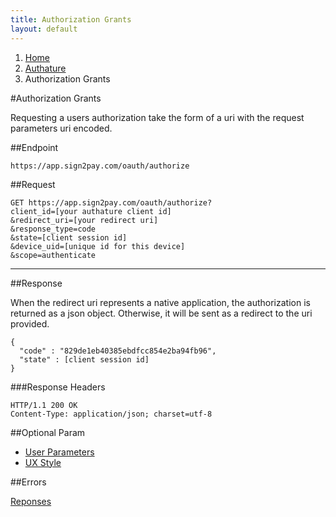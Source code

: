 ```yaml
---
title: Authorization Grants
layout: default
---
```


<ol class="breadcrumb">
  <li><a href="/">Home</a></li>
  <li><a href="/authature">Authature</a></li>
  <li>Authorization Grants</li>
</ol>

#Authorization Grants

Requesting a users authorization take the form of a uri with the request parameters uri encoded.


##Endpoint

    https://app.sign2pay.com/oauth/authorize

##Request

    GET https://app.sign2pay.com/oauth/authorize?
    client_id=[your authature client id]
    &redirect_uri=[your redirect uri]
    &response_type=code
    &state=[client session id]
    &device_uid=[unique id for this device]
    &scope=authenticate

---

##Response

When the redirect uri represents a native application, the authorization is returned as a json object. Otherwise, it will be sent as a redirect to the uri provided.

    {
      "code" : "829de1eb40385ebdfcc854e2ba94fb96",
      "state" : [client session id]
    }


###Response Headers

    HTTP/1.1 200 OK
    Content-Type: application/json; charset=utf-8


##Optional Param

- [User Parameters](/authature/user_params.html)
- [UX Style](/authature/ux_styles.html)

##Errors

[Reponses](/authature/error_responses.html)
